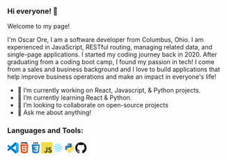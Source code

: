 ### Hi everyone! 👋


Welcome to my page! 

I'm Oscar Ore, I am a software developer from Columbus, Ohio. I am experienced in JavaScript, RESTful routing, managing related data, and single-page applications.    I started my coding journey back in 2020. After graduating from a coding boot camp, I found my passion in tech! I come from a sales and business background and I love to build applications that help improve business operations and make an impact in everyone's life! 




- 🔭 I’m currently working on React, Javascript, & Python projects. 
- 🌱 I’m currently learning React & Python. 
- 👯 I’m looking to collaborate on open-source projects
- 💬 Ask me about anything! 
<!-- - 📫 How to reach me: 
- 😄 Pronouns: ...
- ⚡ Fun fact:  -->


### Languages and Tools: 

<img align="left" alt="Visual Studio Code" width="26px" src="https://raw.githubusercontent.com/github/explore/80688e429a7d4ef2fca1e82350fe8e3517d3494d/topics/visual-studio-code/visual-studio-code.png" />
<img align="left" alt="HTML5" width="26px" src="https://raw.githubusercontent.com/github/explore/80688e429a7d4ef2fca1e82350fe8e3517d3494d/topics/html/html.png" />
<img align="left" alt="CSS3" width="26px" src="https://raw.githubusercontent.com/github/explore/80688e429a7d4ef2fca1e82350fe8e3517d3494d/topics/css/css.png" />
<img align="left" alt="JavaScript" width="26px" src="https://raw.githubusercontent.com/github/explore/80688e429a7d4ef2fca1e82350fe8e3517d3494d/topics/javascript/javascript.png" />
<img align="left" alt="React" width="26px" src="https://raw.githubusercontent.com/github/explore/80688e429a7d4ef2fca1e82350fe8e3517d3494d/topics/react/react.png" />
<img align="left" alt="Python" width="26px" 
src="https://github.com/devicons/devicon/blob/master/icons/python/python-original.svg" />
<img align="left" alt="GitHub" width="26px" src="https://raw.githubusercontent.com/github/explore/78df643247d429f6cc873026c0622819ad797942/topics/github/github.png" />
